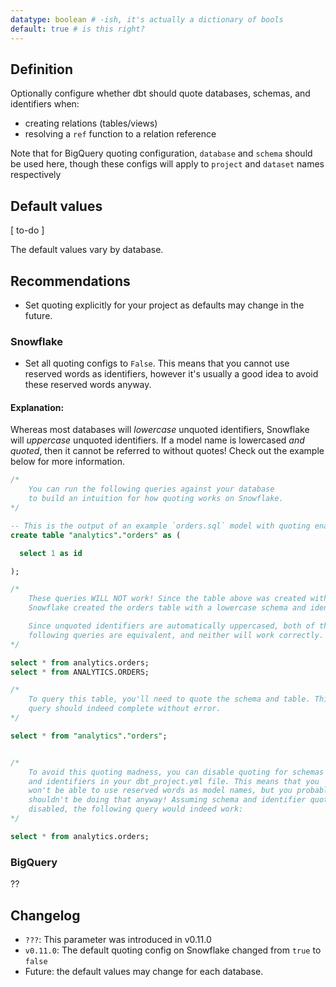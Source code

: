 ```yaml
---
datatype: boolean # -ish, it's actually a dictionary of bools
default: true # is this right?
---
```


## Definition
Optionally configure whether dbt should quote databases, schemas, and identifiers when:
* creating relations (tables/views)
* resolving a `ref` function to a relation reference

<Callout type="info" title="BigQuery Terminology">

Note that for BigQuery quoting configuration, `database` and `schema` should be used here, though these configs will apply to `project` and `dataset` names respectively

</Callout>

## Default values

[ to-do ]

The default values vary by database.



## Recommendations
* Set quoting explicitly for your project as defaults may change in the future.

### Snowflake
* Set all quoting configs to `False`. This means that you cannot use reserved words as identifiers, however it's usually a good idea to avoid these reserved words anyway.

#### Explanation:

Whereas most databases will _lowercase_ unquoted identifiers, Snowflake will _uppercase_ unquoted identifiers. If a model name is lowercased _and quoted_, then it cannot be referred to without quotes! Check out the example below for more information.

<File name='snowflake_casing.sql'>

```sql
/*
    You can run the following queries against your database
    to build an intuition for how quoting works on Snowflake.
*/

-- This is the output of an example `orders.sql` model with quoting enabled
create table "analytics"."orders" as (

  select 1 as id

);

/*
    These queries WILL NOT work! Since the table above was created with quotes,
    Snowflake created the orders table with a lowercase schema and identifier.

    Since unquoted identifiers are automatically uppercased, both of the
    following queries are equivalent, and neither will work correctly.
*/

select * from analytics.orders;
select * from ANALYTICS.ORDERS;

/*
    To query this table, you'll need to quote the schema and table. This
    query should indeed complete without error.
*/

select * from "analytics"."orders";


/*
    To avoid this quoting madness, you can disable quoting for schemas
    and identifiers in your dbt_project.yml file. This means that you
    won't be able to use reserved words as model names, but you probably
    shouldn't be doing that anyway! Assuming schema and identifier quoting is
    disabled, the following query would indeed work:
*/

select * from analytics.orders;
```

</File>



### BigQuery
??

## Changelog
* `???`: This parameter was introduced in v0.11.0
* `v0.11.0`: The default quoting config on Snowflake changed from `true` to `false`
* Future: the default values may change for each database.
